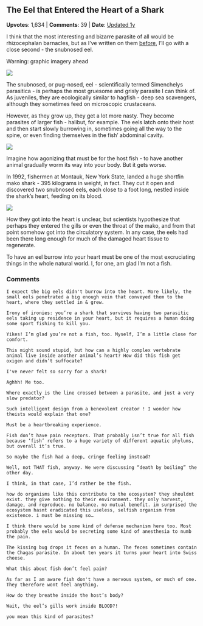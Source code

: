 ## The Eel that Entered the Heart of a Shark
    
**Upvotes**: 1,634 | **Comments**: 39 | **Date**: [Updated 1y](https://www.quora.com/What-are-some-of-the-most-interesting-parasites/answer/Gary-Meaney)

I think that the most interesting and bizarre parasite of all would be rhizocephalan barnacles, but as I’ve written on them [before](https://www.quora.com/Whats-the-oddest-lifeform-ever-discovered/answer/Gary-Meaney "www.quora.com"), I’ll go with a close second - the snubnosed eel.

Warning: graphic imagery ahead

![](https://qph.fs.quoracdn.net/main-qimg-434aee4304d0ab6fc2336e17278ee320-lq)

The snubnosed, or pug-nosed, eel - scientifically termed Simenchelys parasitica \- is perhaps the most gruesome and grisly parasite I can think of. As juveniles, they are ecologically similar to hagfish - deep sea scavengers, although they sometimes feed on microscopic crustaceans.

However, as they grow up, they get a lot more nasty. They become parasites of larger fish - halibut, for example. The eels latch onto their host and then start slowly burrowing in, sometimes going all the way to the spine, or even finding themselves in the fish’ abdominal cavity.

![](https://qph.fs.quoracdn.net/main-qimg-f9fc58c9fc61142e7196677dcc6d86ab-lq)

Imagine how agonizing that must be for the host fish - to have another animal gradually worm its way into your body. But it gets worse.

In 1992, fishermen at Montauk, New York State, landed a huge shortfin mako shark - 395 kilograms in weight, in fact. They cut it open and discovered two snubnosed eels, each close to a foot long, nestled inside the shark’s heart, feeding on its blood.

![](https://qph.fs.quoracdn.net/main-qimg-577dafc688989e5e5f4468208ebf204a-pjlq)

How they got into the heart is unclear, but scientists hypothesize that perhaps they entered the gills or even the throat of the mako, and from that point somehow got into the circulatory system. In any case, the eels had been there long enough for much of the damaged heart tissue to regenerate.

To have an eel burrow into your heart must be one of the most excruciating things in the whole natural world. I, for one, am glad I’m not a fish.

### Comments

```
I expect the big eels didn't burrow into the heart. More likely, the small eels penetrated a big enough vein that conveyed them to the heart, where they settled in & grew.
```

```
Irony of ironies: you’re a shark that survives having two parasitic eels taking up residence in your heart, but it requires a human doing some sport fishing to kill you.
```

```
Yikes! I’m glad you’re not a fish, too. Myself, I’m a little close for comfort.
```

```
This might sound stupid, but how can a highly complex vertebrate animal live inside another animal’s heart? How did this fish get oxigen and didn’t suffocate?
```

```
I've never felt so sorry for a shark!
```

```
Aghhh! Me too.
```

```
Where exactly is the line crossed between a parasite, and just a very slow predator?
```

```
Such intelligent design from a benevolent creator ! I wonder how theists would explain that one?
```

```
Must be a heartbreaking experience.
```

```
Fish don’t have pain receptors. That probably isn’t true for all fish because ‘fish’ refers to a huge variety of different aquatic phylums, but overall it’s true.

So maybe the fish had a deep, cringe feeling instead?
```

```
Well, not THAT fish, anyway. We were discussing “death by boiling” the other day.

I think, in that case, I’d rather be the fish.
```

```
how do organisms like this contribute to the ecosystem? they shouldnt exist. they give nothing to their environment. they only harvest, damage, and reproduce. no balance. no mutual benefit. im surprised the ecosystem hasnt eradicated this useless, selfish organism from existence. i must be missing so…
```

```
I think there would be some kind of defense mechanism here too. Most probably the eels would be secreting some kind of anesthesia to numb the pain.
```

```
The kissing bug drops it feces on a human. The feces sometimes contain the Chagas parasite. In about ten years it turns your heart into Swiss cheese.
```

```
What this about fish don’t feel pain?
```

```
As far as I am aware fish don't have a nervous system, or much of one. They therefore wont feel anything.
```

```
How do they breathe inside the host’s body?
```

```
Wait, the eel’s gills work inside BLOOD?!
```

```
you mean this kind of parasites?
```

